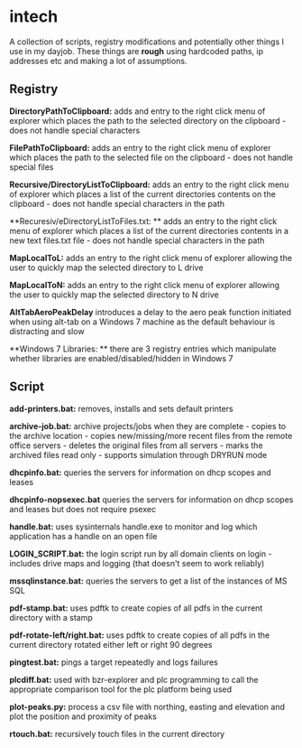 # intech

A collection of scripts, registry modifications and potentially other things I use in my dayjob. These things are **rough** using hardcoded paths, ip addresses etc and making a lot of assumptions.

## Registry ##

**DirectoryPathToClipboard:** adds and entry to the right click menu of explorer which places the path to the selected directory on the clipboard - does not handle special characters

**FilePathToClipboard:** adds an entry to the right click menu of explorer which places the path to the selected file on the clipboard - does not handle special files

**Recursive/DirectoryListToClipboard:** adds an entry to the right click menu of explorer which places a list of the current directories contents on the clipboard - does not handle special characters in the path

**Recuresiv/eDirectoryListToFiles.txt: ** adds an entry to the right click menu of explorer which places a list of the current directories contents in a new text files.txt file - does not handle special characters in the path

**MapLocalToL:** adds an entry to the right click menu of explorer allowing the user to quickly map the selected directory to L drive

**MapLocalToN:** adds an entry to the right click menu of explorer allowing the user to quickly map the selected directory to N drive

**AltTabAeroPeakDelay** introduces a delay to the aero peak function initiated when using alt-tab on a Windows 7 machine as the default behaviour is distracting and slow

**Windows 7 Libraries: ** there are 3 registry entries which manipulate whether libraries are enabled/disabled/hidden in Windows 7



## Script ##

**add-printers.bat:** removes, installs and sets default printers

**archive-job.bat:** archive projects/jobs when they are complete - copies to the archive location - copies new/missing/more recent files from the remote office servers - deletes the original files from all servers - marks the archived files read only - supports simulation through DRYRUN mode

**dhcpinfo.bat:** queries the servers for information on dhcp scopes and leases

**dhcpinfo-nopsexec.bat** queries the servers for information on dhcp scopes and leases but does not require psexec

**handle.bat:** uses sysinternals handle.exe to monitor and log which application has a handle on an open file

**LOGIN_SCRIPT.bat:** the login script run by all domain clients on login - includes drive maps and logging (that doesn't seem to work reliably)

**mssqlinstance.bat:** queries the servers to get a list of the instances of MS SQL

**pdf-stamp.bat:** uses pdftk to create copies of all pdfs in the current directory with a stamp

**pdf-rotate-left/right.bat:** uses pdftk to create copies of all pdfs in the current directory rotated either left or right 90 degrees

**pingtest.bat:** pings a target repeatedly and logs failures

**plcdiff.bat:** used with bzr-explorer and plc programming to call the appropriate comparison tool for the plc platform being used

**plot-peaks.py:** process a csv file with northing, easting and elevation and plot the position and proximity of peaks

**rtouch.bat:** recursively touch files in the current directory
